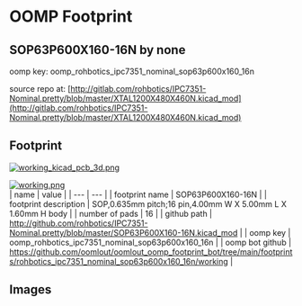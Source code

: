 # OOMP Footprint  
## SOP63P600X160-16N  by none  
  
oomp key: oomp_rohbotics_ipc7351_nominal_sop63p600x160_16n  
  
source repo at: [http://gitlab.com/rohbotics/IPC7351-Nominal.pretty/blob/master/XTAL1200X480X460N.kicad_mod](http://gitlab.com/rohbotics/IPC7351-Nominal.pretty/blob/master/XTAL1200X480X460N.kicad_mod)  
## Footprint  
  
[![working_kicad_pcb_3d.png](working_kicad_pcb_3d_600.png)](working_kicad_pcb_3d.png)  
  
[![working.png](working_600.png)](working.png)  
| name | value | 
| --- | --- | 
| footprint name | SOP63P600X160-16N | 
| footprint description | SOP,0.635mm pitch;16 pin,4.00mm W X 5.00mm L X 1.60mm H body | 
| number of pads | 16 | 
| github path | http://github.com/rohbotics/IPC7351-Nominal.pretty/blob/master/SOP63P600X160-16N.kicad_mod | 
| oomp key | oomp_rohbotics_ipc7351_nominal_sop63p600x160_16n | 
| oomp bot github | https://github.com/oomlout/oomlout_oomp_footprint_bot/tree/main/footprints/rohbotics_ipc7351_nominal_sop63p600x160_16n/working | 
## Images  
